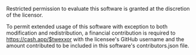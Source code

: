 Restricted permission to evaluate this software is granted at the discretion of the licensor.

To permit extended usage of this software with exception to both modification and redistribution, a financial contribution is required to https://cash.app/$twexxor with the licensee's GitHub username and the amount contributed to be included in this software's contributors.json file.
